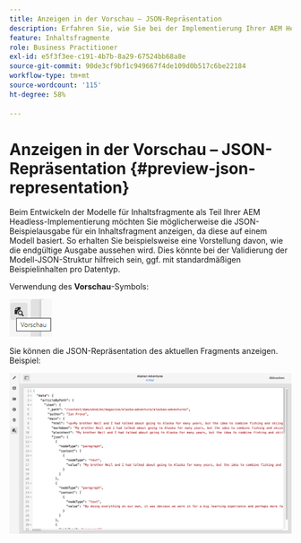 ```yaml
---
title: Anzeigen in der Vorschau – JSON-Repräsentation
description: Erfahren Sie, wie Sie bei der Implementierung Ihrer AEM Headless-Lösung einfach eine Vorschau der JSON-Darstellung Ihrer Inhaltsfragmente anzeigen können.
feature: Inhaltsfragmente
role: Business Practitioner
exl-id: e5f3f3ee-c191-4b7b-8a29-67524bb68a8e
source-git-commit: 90de3cf9bf1c949667f4de109d0b517c6be22184
workflow-type: tm+mt
source-wordcount: '115'
ht-degree: 58%

---
```


# Anzeigen in der Vorschau – JSON-Repräsentation {#preview-json-representation}

Beim Entwickeln der Modelle für Inhaltsfragmente als Teil Ihrer AEM Headless-Implementierung möchten Sie möglicherweise die JSON-Beispielausgabe für ein Inhaltsfragment anzeigen, da diese auf einem Modell basiert. So erhalten Sie beispielsweise eine Vorstellung davon, wie die endgültige Ausgabe aussehen wird. Dies könnte bei der Validierung der Modell-JSON-Struktur hilfreich sein, ggf. mit standardmäßigen Beispielinhalten pro Datentyp.

Verwendung des **Vorschau**-Symbols:

![Inhaltsfragmente-Editor – Registerkarte „Vorschau“](assets/cfm-preview-01.png)

Sie können die JSON-Repräsentation des aktuellen Fragments anzeigen. Beispiel:

![Inhaltsfragmente-Editor – Vorschau eines Fragments](assets/cfm-preview-02.png)
